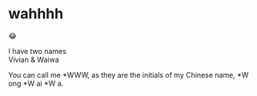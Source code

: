 # **wahhhh**
:joy:
<p>I have two names<br>
  Vivian & Waiwa</p>
You can call me *WWW, as they are the initials of my Chinese name, *W ong *W ai *W a.
